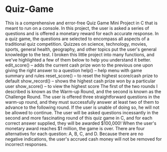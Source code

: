 # Quiz-Game
This is a comprehensive and error-free Quiz Game Mini Project in C that is meant to run on a console. 
In this project, the user is asked a series of questions and is offered a monetary reward for each accurate response.
In a quiz game, the questions are selected to encompass all aspects of a traditional quiz competition. Quizzes on science, technology, movies, sports, general health, geography, and other topics put the user's general knowledge to the test.
I broken this little project into many functions, and we've highlighted a few of them below to help you understand it better.
edit_score() – adds the current cash prize won to the previous one upon giving the right answer to a question
help() – help menu with game summary and rules
reset_score() – to reset the highest score/cash prize to default
show_record() – shows the highest cash prize won by a particular user
show_score() – to view the highest score
The first of the two rounds I described is known as the Warm-up Round, and the second is known as the Challenge Round.
The user is offered three straightforward questions in the warm-up round, and they must successfully answer at least two of them to advance to the following round.
If the user is unable of doing so, he will not be allowed to continue.
The user will be asked questions incessantly in the second and more fascinating round of this quiz game in C, and for each correct answer supplied, they will be awarded $100,000!
When the user's monetary award reaches $1 million, the game is over. There are four alternatives for each question: A, B, C, and D. Because there are no negative indications, the user's accrued cash money will not be removed for incorrect responses.

